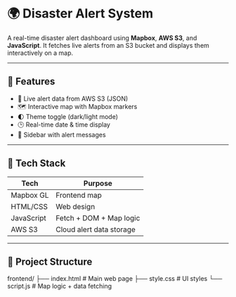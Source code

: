 # 🌍 Disaster Alert System

A real-time disaster alert dashboard using **Mapbox**, **AWS S3**, and **JavaScript**. It fetches live alerts from an S3 bucket and displays them interactively on a map.

---

## 🚨 Features

- 📡 Live alert data from AWS S3 (JSON)
- 🗺️ Interactive map with Mapbox markers
- 🌓 Theme toggle (dark/light mode)
- 🕒 Real-time date & time display
- 🔔 Sidebar with alert messages

---

## 🧱 Tech Stack

| Tech      | Purpose                   |
|-----------|---------------------------|
| Mapbox GL | Frontend map              |
| HTML/CSS  | Web design                |
| JavaScript| Fetch + DOM + Map logic   |
| AWS S3    | Cloud alert data storage  |

---

## 📁 Project Structure

frontend/
├── index.html # Main web page
├── style.css # UI styles
└── script.js # Map logic + data fetching



